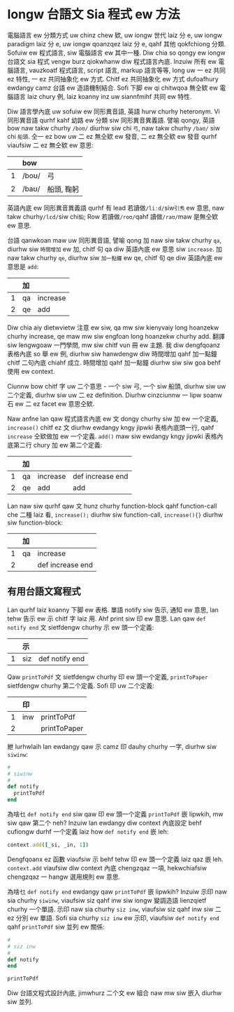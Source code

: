 # Iongw 台語文 Sia 程式 ew 方法

電腦語言 ew 分類方式 uw chinz chew 欵, uw iongw 世代 laiz 分 e, uw iongw paradigm laiz 分 e, uw iongw qoanzqez laiz 分 e, qahf 其他 qokfchiong 分類. Sofuiw ew 程式語言, siw 電腦語言 ew 其中一種. Diw chia so qongy ew iongw 台語文 sia 程式 vengw burz qiokwhanw diw 程式語言內底. Inzuiw 所有 ew 電腦語言, vauzkoatf 程式語言, script 語言, markup 語言等等, long uw 一 ez 共同 ez 特性, 一 ez 共同抽象化 ew 方式. Chitf ez 共同抽象化 ew 方式 dufoafhury ewdangy camz 台語 ew 造語機制結合. Sofi 下脚 ew qi chitwqoa 無仝欵 ew 電腦語言 laiz chury 例, laiz koanny inz uw siannfmihf 共同 ew 特性.

Diw 語言學內底 uw sofuiw ew 同形異音語, 英語 hurw churhy heteronym. Vi 同形異音語 qurhf kahf 幼路 ew 分類 siw 同形異音異義語. 譬喻 qongy, 英語 bow naw takw churhy `/boʊ/` diurhw siw chi `弓`, naw takw churhy `/baʊ/` siw chi `船頭`. 仝一 ez bow uw 二 ez 無仝欵 ew 發音, 二 ez 無仝欵 ew 發音 qurhf viaufsiw 二 ez 無仝欵 ew 意思:

| | bow | |
| :--- | :--- | :--- |
| 1 | /boʊ/ | 弓 |
| 2 | /baʊ/ | 船頭, 鞠躬 |

英語內底 ew 同形異音異義語 qurhf 有 lead 若讀做`/liːd/`siw`引𤆬` ew 意思, naw takw churhy`/lɛd/`siw chi`鉛`; Row 若讀做`/roʊ/`qahf 讀做`/raʊ/`maw 是無仝欵 ew 意思.

台語 qanwkoan maw uw 同形異音語, 譬喻 qong 加 naw siw takw churhy `qa`, diurhw siw `時間增加` ew 加, chitf 句 qa diw 英語內底 ew 意思 siw `increase`. 加 naw takw churhy `qe`, diurhw siw `加一點鐘` ew qe, chitf 句 qe diw 英語內底 ew 意思是 `add`:

| | 加 | |
| :--- | :--- | :--- |
| 1 | qa | increase |
| 2 | qe | add |

Diw chia aiy dietwvietw 注意 ew siw, qa mw siw kienyvaiy long hoanzekw churhy increase, qe maw mw siw engfoan long hoanzekw churhy add. 翻譯 siw lengwgoaw 一門學問, mw siw chitf vun 冊 ew 主題. 我 diw dengfqoanz 表格內底 so 舉 ew 例, diurhw siw hanwdengw diw 時間增加 qahf 加一點鐘 chitf 二句內底 chiahf 成立. 時間增加 qahf 加一點鐘 diurhw siw siw goa behf 使用 ew context.

Ciunnw bow chitf 字 uw 二个意思 - 一个 siw 弓, 一个 siw 船頭, diurhw siw uw 二个定義, diurhw siw uw 二 ez definition. Diurhw cinzciunnw 一 lipw soanw 石 ew 二 ez facet ew 意思仝欵.

Naw anfne lan qaw 程式語言內底 ew 文 dongy churhy siw 加 ew 一个定義, `increase()` chitf ez 文 diurhw ewdangy kngy jipwki 表格內底頭一行, qahf `increase` 仝欵做加 ew 一个定義. `add()` maw siw ewdangy kngy jipwki 表格內底第二行 chury 加 ew 第二个定義:

| | 加 | | |
| :--- | :--- | :--- | :--- |
| 1 | qa | increase | def increase end |
| 2 | qe | add | add |

Lan naw siw qurhf qaw 文 hunz churhy function-block qahf function-call che 二種 laiz 看, `increase();` diurhw siw function-call, `increase(){}` diurhw siw function-block:

| | 加 | |
| :--- | :--- | :--- |
| 1 | qa | increase |
| 2 | | def increase end |

## 有用台語文寫程式

Lan qurhf laiz koanny 下脚 ew 表格. 單語 notify siw 告示, 通知 ew 意思, lan tehw 告示 ew 示 chitf 字 laiz 用. Ahf print siw 印 ew 意思. Lan qaw `def notify end` 文 sietfdengw churhy 示 ew 頭一个定義:

| | 示 | |
| :--- | :--- | :--- |
| 1 | siz | def notify end |

Qaw `printToPdf` 文 sietfdengw churhy 印 ew 頭一个定義, `printToPaper` sietfdengw churhy 第二个定義. Sofi 印 uw 二个定義:

| | 印 | |
| :--- | :--- | :--- |
| 1 | inw | printToPdf |
| 2 | | printToPaper |

紲 lurhwlaih lan ewdangy qaw 示 camz 印 dauhy churhy 一字, diurhw siw `siwinw`:

```ruby
#
# siwinw
#
def notify
  printToPdf
end
```

為啥乜 `def notify end` siw qaw 印 ew 頭一个定義 `printToPdf` 嵌 lipwkih, mw siw qaw 第二个 neh? Inzuiw lan ewdangy diw context 內底設定 behf cufiongw durhf 一个定義 laiz how `def notify end` 嵌 leh:

```ruby
context.add([_si, _in, 1])
```

Dengfqoanx ez 函數 viaufsiw 示 behf tehw 印 ew 頭一个定義 laiz qaz 嵌 leh. `context.add` viaufsiw diw context 內底 chengzqaz 一項, hekwchiafsiw chengzqaz 一 hangw 選用規則 ew 意思.

為啥乜 `def notify end` ewdangy qaw `printToPdf` 嵌 lipwkih? Inzuiw 示印 naw sia churhy `siwinw`, viaufsiw siz qahf inw siw iongw 變調造語 lienzqietf churhy 一个單語. 示印 naw sia churhy `siz inw`, viaufsiw siz qahf inw siw 二 ez 分別 ew 單語. Sofi sia churhy `siz inw` ew 示印, viaufsiw `def notify end` qahf `printToPdf` siw 並列 ew 關係:

```ruby
#
# siz inw
#
def notify
end

printToPdf
```

Diw 台語文程式設計內底, jimwhurz 二个文 ew 組合 naw mw siw 嵌入 diurhw siw 並列.

